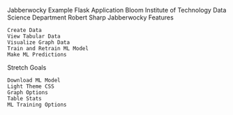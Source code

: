 Jabberwocky
Example Flask Application
Bloom Institute of Technology
Data Science Department
Robert Sharp
Jabberwocky Features

    Create Data
    View Tabular Data
    Visualize Graph Data
    Train and Retrain ML Model
    Make ML Predictions

Stretch Goals

    Download ML Model
    Light Theme CSS
    Graph Options
    Table Stats
    ML Training Options
